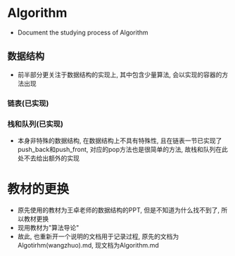 # Algorithm
- Document the studying process of Algorithm

## 数据结构

- 前半部分更关注于数据结构的实现上, 其中包含少量算法, 会以实现的容器的方法出现

### 链表(已实现)

### 栈和队列(已实现)

- 本身非特殊的数据结构, 在数据结构上不具有特殊性, 且在链表一节已实现了push_back和push_front, 对应的pop方法也是很简单的方法, 故栈和队列在此处不去给出额外的实现

# 教材的更换

- 原先使用的教材为王卓老师的数据结构的PPT, 但是不知道为什么找不到了, 所以教材更换
- 现用教材为"算法导论"
- 故此, 也重新开一个说明的文档用于记录过程, 原先的文档为Algotirhm(wangzhuo).md, 现文档为Algorithm.md



